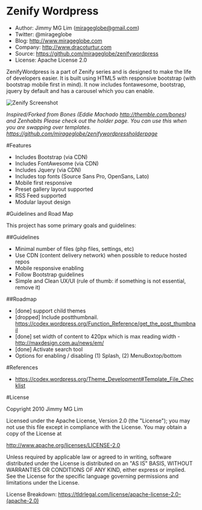 Zenify Wordpress
================================================

- Author: Jimmy MG Lim (mirageglobe@gmail.com)
- Twitter: @mirageglobe
- Blog: http://www.mirageglobe.com
- Company: http://www.dracoturtur.com
- Source: https://github.com/mirageglobe/zenifywordpress
- License: Apache License 2.0

ZenifyWordpress is a part of Zenify series and is designed to make the life of developers easier. It is built using HTML5 with responsive bootstrap (with bootstrap mobile first in mind). It now includes fontawesome, bootstrap, jquery by default and has a carousel which you can enable.

![Zenify Screenshot](https://raw.githubusercontent.com/mirageglobe/zenify/master/screenshot.png)

*Inspired/Forked from Bones (Eddie Machado http://themble.com/bones) and Zenhabits*
*Please check out the holder page. You can use this when you are swapping over templates. https://github.com/mirageglobe/zenifywordpressholderpage*


#Features

- Includes Bootstrap (via CDN)
- Includes FontAwesome (via CDN)
- Includes Jquery (via CDN)
- Includes top fonts (Source Sans Pro, OpenSans, Lato)
- Mobile first responsive
- Preset gallery layout supported
- RSS Feed supported
- Modular layout design


#Guidelines and Road Map

This project has some primary goals and guidelines:

##Guidelines

- Minimal number of files (php files, settings, etc)
- Use CDN (content delivery network) when possible to reduce hosted repos
- Mobile responsive enabling
- Follow Bootstrap guidelines
- Simple and Clean UX/UI (rule of thumb: if something is not essential, remove it)

##Roadmap

- [done] support child themes
- [dropped] Include postthumbnail. https://codex.wordpress.org/Function_Reference/get_the_post_thumbnail
- [done] set width of content to 420px which is max reading width - http://maxdesign.com.au/news/em/
- [done] Activate search tool
- Options for enabling / disabling (1) Splash, (2) MenuBoxtop/bottom


#References

- https://codex.wordpress.org/Theme_Development#Template_File_Checklist

#License

Copyright 2010 Jimmy MG Lim

Licensed under the Apache License, Version 2.0 (the "License");
you may not use this file except in compliance with the License.
You may obtain a copy of the License at

  http://www.apache.org/licenses/LICENSE-2.0

Unless required by applicable law or agreed to in writing, software
distributed under the License is distributed on an "AS IS" BASIS,
WITHOUT WARRANTIES OR CONDITIONS OF ANY KIND, either express or implied.
See the License for the specific language governing permissions and
limitations under the License.

License Breakdown: https://tldrlegal.com/license/apache-license-2.0-(apache-2.0)
